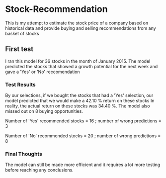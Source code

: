 # Stock-Recommendation
This is my attempt to estimate the stock price of a company based on historical data and provide buying and selling recommendations from any basket of stocks 

## First test
I ran this model for 36 stocks in the month of January 2015. The model predicted the stocks that showed a growth potential for the next week and gave a 'Yes' or 'No' reccomendation 
### Test Results
By our selections, if we bought the stocks that had a 'Yes' selection, our model predicted that we would make a 42.10 % return on these stocks
In reality, the actual return on these stocks was 34.40 %. The model also missed out on 8 buying opportunities. 

Number of 'Yes' recommended stocks = 16 ; number of wrong predictions = 3

Number of 'No' recommended stocks = 20 ; number of wrong predictions = 8

### Final Thoughts 
The model can still be made more efficient and it requires a lot more testing  before reaching any conclusions. 
